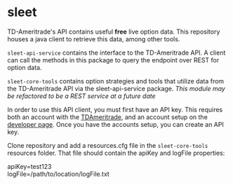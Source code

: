 # sleet

TD-Ameritrade's API contains useful **free** live option data. This repository houses a java client to retrieve this data, among other tools. 

`sleet-api-service` contains the interface to the TD-Ameritrade API. A client can call the methods in this package to query the endpoint over REST for option data.

`sleet-core-tools` contains option strategies and tools that utilize data from the TD-Ameritrade API via the sleet-api-service package. *This module may be refactored to be a REST service at a future date*

In order to use this API client, you must first have an API key. This requires both an account with the [TDAmeritrade](https://www.tdameritrade.com/home.page), and an account setup on the [developer page](https://developer.tdameritrade.com). Once you have the accounts setup, you can create an API key. 

Clone repository and add a resources.cfg file in the `sleet-core-tools` resources folder. That file should contain the apiKey and logFile properties:

apiKey=test123
<br />
logFile=/path/to/location/logFile.txt
